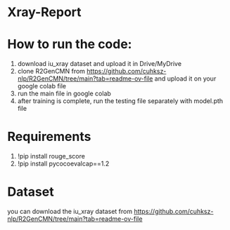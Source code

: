 # Xray-Report
# How to run the code:
1. download iu_xray dataset and upload it in Drive/MyDrive
2. clone R2GenCMN from https://github.com/cuhksz-nlp/R2GenCMN/tree/main?tab=readme-ov-file and upload it on your google colab file
3. run the main file in google colab
4. after training is complete, run the testing file separately with model.pth file

# Requirements
1. !pip install rouge_score
2. !pip install  pycocoevalcap==1.2

# Dataset
you can download the iu_xray dataset from https://github.com/cuhksz-nlp/R2GenCMN/tree/main?tab=readme-ov-file

